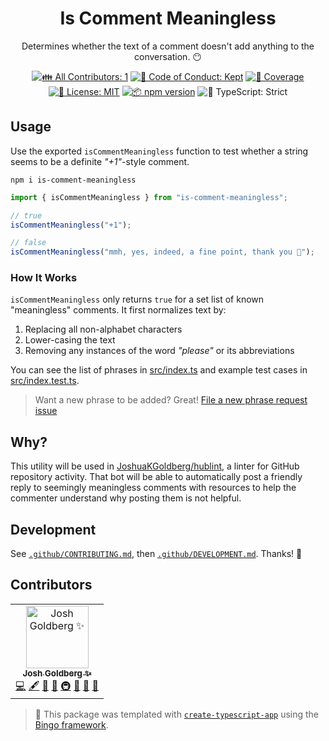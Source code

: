 <h1 align="center">Is Comment Meaningless</h1>

<p align="center">
	Determines whether the text of a comment doesn't add anything to the conversation.
	😶
</p>

<p align="center">
	<!-- prettier-ignore-start -->
	<!-- ALL-CONTRIBUTORS-BADGE:START - Do not remove or modify this section -->
	<a href="#contributors" target="_blank"><img alt="👪 All Contributors: 1" src="https://img.shields.io/badge/%F0%9F%91%AA_all_contributors-1-21bb42.svg" /></a>
<!-- ALL-CONTRIBUTORS-BADGE:END -->
	<!-- prettier-ignore-end -->
	<a href="https://github.com/JoshuaKGoldberg/is-comment-meaningless/blob/main/.github/CODE_OF_CONDUCT.md" target="_blank"><img alt="🤝 Code of Conduct: Kept" src="https://img.shields.io/badge/%F0%9F%A4%9D_code_of_conduct-kept-21bb42" /></a>
	<a href="https://codecov.io/gh/JoshuaKGoldberg/is-comment-meaningless" target="_blank"><img alt="🧪 Coverage" src="https://img.shields.io/codecov/c/github/JoshuaKGoldberg/is-comment-meaningless?label=%F0%9F%A7%AA%20coverage" /></a>
	<a href="https://github.com/JoshuaKGoldberg/is-comment-meaningless/blob/main/LICENSE.md" target="_blank"><img alt="📝 License: MIT" src="https://img.shields.io/badge/%F0%9F%93%9D_license-MIT-21bb42.svg" /></a>
	<a href="http://npmjs.com/package/is-comment-meaningless" target="_blank"><img alt="📦 npm version" src="https://img.shields.io/npm/v/is-comment-meaningless?color=21bb42&label=%F0%9F%93%A6%20npm" /></a>
	<img alt="💪 TypeScript: Strict" src="https://img.shields.io/badge/%F0%9F%92%AA_typescript-strict-21bb42.svg" />
</p>

## Usage

Use the exported `isCommentMeaningless` function to test whether a string seems to be a definite _"+1"_-style comment.

```shell
npm i is-comment-meaningless
```

```ts
import { isCommentMeaningless } from "is-comment-meaningless";

// true
isCommentMeaningless("+1");

// false
isCommentMeaningless("mmh, yes, indeed, a fine point, thank you 🧐");
```

### How It Works

`isCommentMeaningless` only returns `true` for a set list of known "meaningless" comments.
It first normalizes text by:

1. Replacing all non-alphabet characters
2. Lower-casing the text
3. Removing any instances of the word _"please"_ or its abbreviations

You can see the list of phrases in [src/index.ts](./src/index.ts) and example test cases in [src/index.test.ts](./src/index.test.ts).

> Want a new phrase to be added?
> Great!
> [File a new phrase request issue](https://github.com/JoshuaKGoldberg/is-comment-meaningless/issues/new?template=00-phrase.yml)

## Why?

This utility will be used in [JoshuaKGoldberg/hublint](https://github.com/JoshuaKGoldberg/hublint), a linter for GitHub repository activity.
That bot will be able to automatically post a friendly reply to seemingly meaningless comments with resources to help the commenter understand why posting them is not helpful.

## Development

See [`.github/CONTRIBUTING.md`](./.github/CONTRIBUTING.md), then [`.github/DEVELOPMENT.md`](./.github/DEVELOPMENT.md).
Thanks! 💖

## Contributors

<!-- spellchecker: disable -->
<!-- ALL-CONTRIBUTORS-LIST:START - Do not remove or modify this section -->
<!-- prettier-ignore-start -->
<!-- markdownlint-disable -->
<table>
  <tbody>
    <tr>
      <td align="center"><a href="http://www.joshuakgoldberg.com"><img src="https://avatars.githubusercontent.com/u/3335181?v=4?s=100" width="100px;" alt="Josh Goldberg ✨"/><br /><sub><b>Josh Goldberg ✨</b></sub></a><br /><a href="https://github.com/JoshuaKGoldberg/is-comment-meaningless/commits?author=JoshuaKGoldberg" title="Code">💻</a> <a href="#content-JoshuaKGoldberg" title="Content">🖋</a> <a href="https://github.com/JoshuaKGoldberg/is-comment-meaningless/commits?author=JoshuaKGoldberg" title="Documentation">📖</a> <a href="#ideas-JoshuaKGoldberg" title="Ideas, Planning, & Feedback">🤔</a> <a href="#infra-JoshuaKGoldberg" title="Infrastructure (Hosting, Build-Tools, etc)">🚇</a> <a href="#maintenance-JoshuaKGoldberg" title="Maintenance">🚧</a> <a href="#projectManagement-JoshuaKGoldberg" title="Project Management">📆</a> <a href="#tool-JoshuaKGoldberg" title="Tools">🔧</a></td>
    </tr>
  </tbody>
</table>

<!-- markdownlint-restore -->
<!-- prettier-ignore-end -->

<!-- ALL-CONTRIBUTORS-LIST:END -->
<!-- spellchecker: enable -->

> 💝 This package was templated with [`create-typescript-app`](https://github.com/JoshuaKGoldberg/create-typescript-app) using the [Bingo framework](https://create.bingo).
